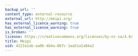 ```yaml
---
backup_url: ''
content_type: external-resource
external_url: http://meipi.org/
has_external_licence_warning: true
has_external_license_warning: true
is_broken: ''
license: https://creativecommons.org/licenses/by-nc-sa/4.0/
title: Meipi
uid: 4221e1ab-aa0b-4b4a-867c-1aa51a1a84a2
---
```

